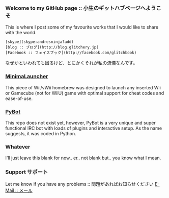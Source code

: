 ### Welcome to my GitHub page :: 小生のギットハブページへようこそ
This is where I post some of my favourite works that I would like to share with the world.

```
[skype](skype:andresninja?add)
[blog :: ブログ](http://blog.glitchery.jp)
[Facebook :: フェイスブック](http://facebook.com/glitchbook)
```

なぜかといわれても困るけど、とにかくそれが私の流儀なんです。

### [MinimaLauncher](https://github.com/iGlitch/MinimaLauncher)
This piece of Wii/vWii homebrew was designed to launch any inserted Wii or Gamecube (not for WiiU) game with optimal support for cheat codes and ease-of-use.

### [PyBot](https://github.com/iGlitch/PyBot)
This repo does not exist yet, however, PyBot is a very unique and super functional IRC bot with loads of plugins and interactive setup. As the name suggests, it was coded in Python.

### Whatever
I'll just leave this blank for now.. er.. not blank but.. you know what I mean.

### Support サポート
Let me know if you have any problems :: 問題があればお知らせください
[E-Mail :: メール](mailto:iglitch4lolz@yahoo.co.jp)